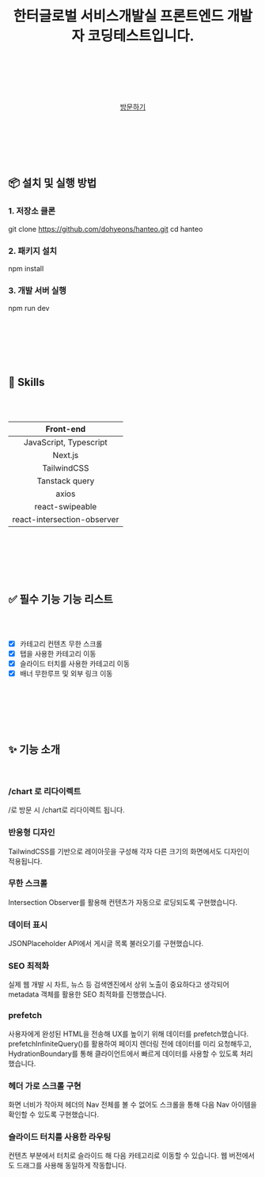 <div align='center'>
<h1 align='center'>한터글로벌 서비스개발실 프론트엔드 개발자 코딩테스트입니다.</h1>
<br /><br />

<br /><br />

<a href='https://hanteo-five.vercel.app/'> 방문하기</a>


</div>


<br /><br /><br /><br /><br />


## 📦 설치 및 실행 방법

### 1. 저장소 클론
git clone https://github.com/dohyeons/hanteo.git
cd hanteo

### 2. 패키지 설치
npm install

### 3. 개발 서버 실행
npm run dev

<br /><br /><br /><br /><br />

## 🔨 Skills

<br /><br />

|Front-end|
|:-------:|
|JavaScript, Typescript|
|Next.js|
|TailwindCSS|
|Tanstack query|
|axios|
|react-swipeable|
|react-intersection-observer|

<br /><br /><br /><br /><br />

## ✅ 필수 기능 기능 리스트

<br /><br />

- [x] 카테고리 컨텐츠 무한 스크롤
- [x] 탭을 사용한 카테고리 이동
- [x] 슬라이드 터치를 사용한 카테고리 이동
- [x] 배너 무한루프 및 외부 링크 이동

<br /><br /><br /><br /><br />

## ✨ 기능 소개

<br />

### /chart 로 리다이렉트

/로 방문 시 /chart로 리다이렉트 됩니다.

### 반응형 디자인

TailwindCSS를 기반으로 레이아웃을 구성해 각자 다른 크기의 화면에서도 디자인이 적용됩니다.

### 무한 스크롤
Intersection Observer를 활용해 컨텐츠가 자동으로 로딩되도록 구현했습니다.

### 데이터 표시
JSONPlaceholder API에서 게시글 목록 불러오기를 구현했습니다.

### SEO 최적화
실제 웹 개발 시 차트, 뉴스 등 검색엔진에서 상위 노출이 중요하다고 생각되어 metadata 객체를 활용한 SEO 최적화를 진행했습니다. 

### prefetch
사용자에게 완성된 HTML을 전송해 UX를 높이기 위해 데이터를 prefetch했습니다. 
prefetchInfiniteQuery()를 활용하여 페이지 렌더링 전에 데이터를 미리 요청해두고,
HydrationBoundary를 통해 클라이언트에서 빠르게 데이터를 사용할 수 있도록 처리했습니다.

### 헤더 가로 스크롤 구현
화면 너비가 작아져 헤더의 Nav 전체를 볼 수 없어도 스크롤을 통해 다음 Nav 아이템을 확인할 수 있도록 구현했습니다.

### 슬라이드 터치를 사용한 라우팅
컨텐츠 부분에서 터치로 슬라이드 해 다음 카테고리로 이동할 수 있습니다. 웹 버전에서도 드래그를 사용해 동일하게 작동합니다.
